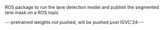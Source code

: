 ROS package to run the lane detection model and publish the segmented lane mask on a ROS topic

---pretrained weights not pushed, will be pushed post IGVC'24---
